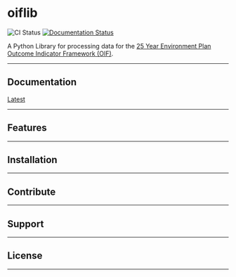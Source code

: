 # oiflib

![CI Status](https://github.com/Defra-Data-Science-Centre-of-Excellence/oiflib/workflows/Format%2C%20Lint%2C%20and%20Test/badge.svg)
[![Documentation Status](https://readthedocs.org/projects/oiflib/badge/?version=latest)](https://oiflib.readthedocs.io/en/latest/?badge=latest)

A Python Library for processing data for the [25 Year Environment Plan Outcome Indicator Framework (OIF)](https://www.gov.uk/government/publications/25-year-environment-plan-progress-reports).

---

## Documentation

[Latest](https://oiflib.readthedocs.io/en/latest/)

---

## Features

---

## Installation

---

## Contribute

---

## Support

---

## License

---
